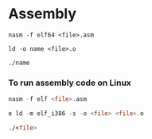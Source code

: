 # Assembly

```
nasm -f elf64 <file>.asm

ld -o name <file>.o

./name
```

### To run assembly code on Linux

``` asm
nasm -f elf <file>.asm

e ld -m elf_i386 -s -o <file> <file>.o

./<file>
```
